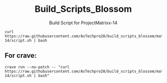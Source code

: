 <h1 align="center" id="title">Build_Scripts_Blossom</h1>
<p align="center" id="description">Build Script for ProjectMatrixx-14 </p>

```
curl https://raw.githubusercontent.com/AsTechpro20/build_scripts_blossom/matrixx-14/script.sh | bash
```

<h2>For crave:</h2>

```
crave run --no-patch -- "curl https://raw.githubusercontent.com/AsTechpro20/build_scripts_blossom/matrixx-14/script.sh | bash"
```
